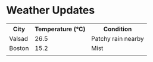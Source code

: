 # Weather Updates

<!-- WEATHER-UPDATE-START -->
<table><tr><th>City</th><th>Temperature (°C)</th><th>Condition</th></tr><tr><td>Valsad</td><td>26.5</td><td>Patchy rain nearby</td></tr><tr><td>Boston</td><td>15.2</td><td>Mist</td></tr><tr><td></td><td></td><td></td></tr></table>
<!-- WEATHER-UPDATE-END -->
